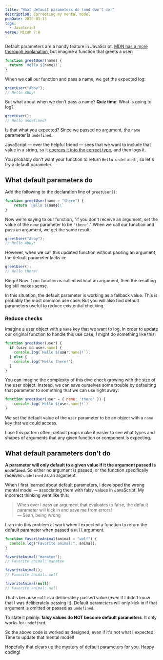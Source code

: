 ```yaml
---
title: "What default parameters do (and don't do)"
description: Correcting my mental model
pubDate: 2020-01-13
tags:
  - JavaScript
verse: Micah 7:8
---
```


Default parameters are a handy feature in JavaScript. [MDN has a more thorough explanation](https://developer.mozilla.org/en-US/docs/Web/JavaScript/Reference/Functions/Default_parameters), but imagine a function that greets a user:

```js
function greetUser(name) {
  return `Hello ${name}!`;
}
```

When we call our function and pass a name, we get the expected log:

```js
greetUser("Abby");
// Hello Abby!
```

But what about when we don't pass a name? **Quiz time**: What is going to log?

```js
greetUser();
// Hello undefined!
```

Is that what you expected? Since we passed no argument, the `name` parameter is `undefined`.

JavaScript — ever the helpful friend — sees that we want to include that value in a string, so it [coerces it into the correct type](https://developer.mozilla.org/en-US/docs/Glossary/Type_coercion), and then logs it.

You probably don't want your function to return `Hello undefined!`, so let's try a default parameter.

## What default parameters do

Add the following to the declaration line of `greetUser()`:

<!-- ```js/0 -->
```js
function greetUser(name = "there") {
    return `Hello ${name}!`
}
```

Now we're saying to our function, "if you don't receive an argument, set the value of the `name` parameter to be `"there"`." When we call our function and pass an argument, we get the same result:

```js
greetUser("Abby");
// Hello Abby!
```

However, when we call this updated function without passing an argument, the default parameter kicks in:

```js
greetUser();
// Hello there!
```

Bingo! Now if our function is called without an argument, then the resulting log still makes sense.

In this situation, the default parameter is working as a fallback value. This is probably the most common use case. But you will also find default parameters useful to reduce existential checking.

### Reduce checks

Imagine a user object with a `name` key that we want to log. In order to update our original function to handle this use case, I might do something like this:

```js
function greetUser(user) {
  if (user && user.name) {
    console.log(`Hello ${user.name}!`);
  } else {
    console.log("Hello there!");
  }
}
```

You can imagine the complexity of this dive check growing with the size of the user object. Instead, we can save ourselves some trouble by defaulting that parameter to something that we can use right away:

<!-- ```js/0 -->
```js
function greetUser(user = { name: 'there' }) {
    console.log(`Hello ${user.name}!`)
}
```

We set the default value of the `user` parameter to be an object with a `name` key that we could access.

I use this pattern often; default props make it easier to see what types and shapes of arguments that any given function or component is expecting.

## What default parameters don't do

**A parameter will only default to a given value if it the argument passed is `undefined`**. So either no argument is passed, or the function specifically receives `undefined` as an argument.

When I first learned about default parameters, I developed the wrong mental model — associating them with falsy values in JavaScript. My incorrect thinking went like this:

> When ever I pass an argument that evaluates to false, the default parameter will kick in and save me from errors!
> <br>— Sean, being wrong

I ran into this problem at work when I expected a function to return the default parameter when passed a `null` argument.

```js
function favoriteAnimal(animal = "wolf") {
  console.log("Favorite animal:", animal);
}

favoriteAnimal("manatee");
// Favorite animal: manatee

favoriteAnimal();
// Favorite animal: wolf

favoriteAnimal(null);
// Favorite animal: null
```

That's because `null` is a deliberately passed value (even if I didn't know that I was deliberately passing it). Default parameters will only kick in if that argument is omitted or passed as `undefined`.

To state it plainly: **falsy values do NOT become default parameters**. It only works for `undefined`.

So the above code is worked as designed, even if it's not what I expected. Time to update that mental model!

Hopefully that clears up the mystery of default parameters for you. Happy coding!
